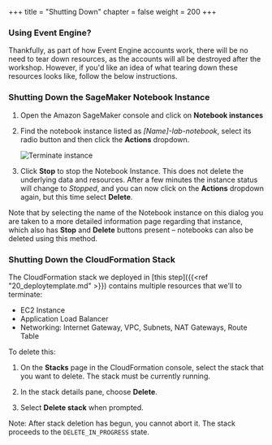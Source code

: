 +++
title = "Shutting Down"
chapter = false
weight = 200
+++

### Using Event Engine?

Thankfully, as part of how Event Engine accounts work, there will be no need to tear down resources, as the accounts will all be destroyed after the workshop. However, if you'd like an idea of what tearing down these resources looks like, follow the below instructions.

### Shutting Down the SageMaker Notebook Instance

1. Open the Amazon SageMaker console and click on **Notebook instances**
2. Find the notebook instance listed as _[Name]-lab-notebook_, select its radio button and then click the **Actions** dropdown.

    ![Terminate instance](/images/terminateNotebook.png)

3. Click **Stop** to stop the Notebook Instance.  This does not delete the underlying data and resources.  After a few minutes the instance status will change to _Stopped_, and you can now click on the **Actions** dropdown again, but this time select **Delete**.

Note that by selecting the name of the Notebook instance on this dialog you are taken to a more detailed information page regarding that instance, which also has **Stop** and **Delete** buttons present – notebooks can also be deleted using this method.

### Shutting Down the CloudFormation Stack

The CloudFormation stack we deployed in [this step]({{<ref "20_deploytemplate.md" >}}) contains multiple resources that we'll to terminate:

* EC2 Instance
* Application Load Balancer
* Networking: Internet Gateway, VPC, Subnets, NAT Gateways, Route Table

To delete this:

1. On the **Stacks** page in the CloudFormation console, select the stack that you want to delete. The stack must be currently running.

2. In the stack details pane, choose **Delete**.

3. Select **Delete stack** when prompted.

Note: After stack deletion has begun, you cannot abort it. The stack proceeds to the `DELETE_IN_PROGRESS` state.